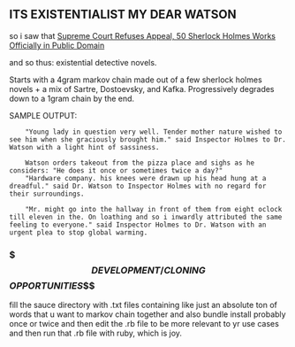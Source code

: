 ITS EXISTENTIALIST MY DEAR WATSON
------------------------------
so i saw that [Supreme Court Refuses Appeal, 50 Sherlock Holmes Works Officially in Public Domain](http://www.finebooksmagazine.com/fine_books_blog/2014/11/supreme-court-refuses-appeal-50-sherlock-holmes-work-officially-in-public-domain.phtml)

and so thus: existential detective novels.

Starts with a 4gram markov chain made out of a few sherlock holmes novels + a mix of Sartre, Dostoevsky, and Kafka. Progressively degrades down to a 1gram chain by the end.

SAMPLE OUTPUT:

        "Young lady in question very well. Tender mother nature wished to see him when she graciously brought him." said Inspector Holmes to Dr. Watson with a light hint of sassiness.

        Watson orders takeout from the pizza place and sighs as he considers: "He does it once or sometimes twice a day?"
        "Hardware company. his knees were drawn up his head hung at a dreadful." said Dr. Watson to Inspector Holmes with no regard for their surroundings.

        "Mr. might go into the hallway in front of them from eight oclock till eleven in the. On loathing and so i inwardly attributed the same feeling to everyone." said Inspector Holmes to Dr. Watson with an urgent plea to stop global warming.






### $$$DEVELOPMENT/CLONING$$$OPPORTUNITIES$$$

fill the sauce directory with .txt files containing like just an absolute ton of words that u want to markov chain together and also bundle install probably once or twice and then edit the .rb file to be more relevant to yr use cases and then run that .rb file with ruby, which is joy.